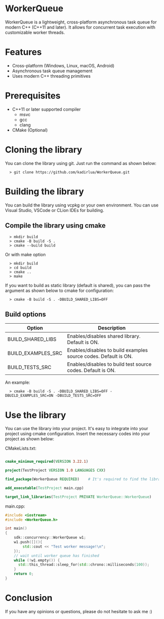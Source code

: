 # WorkerQueue
WorkerQueue is a lightweight, cross-platform asynchronous task queue for modern C++ (C++11 and later). It allows for concurrent task execution with customizable worker threads.

# Features
- Cross-platform (Windows, Linux, macOS, Android)
- Asynchronous task queue management
- Uses modern C++ threading primitives

# Prerequisites
- C++11 or later supported compiler
    - msvc
    - gcc
    - clang
- CMake (Optional)

# Cloning the library
You can clone the library using git. Just run the command as shown below:

```
  > git clone https://github.com/kadirlua/WorkerQueue.git
```

# Building the library
You can build the library using vcpkg or your own environment. You can use Visual Studio, VSCode or CLion IDEs for building.

## Compile the library using cmake
```
  > mkdir build
  > cmake -B build -S .
  > cmake --build build
```

Or with make option
```
  > mkdir build
  > cd build
  > cmake ..
  > make
```

If you want to build as static library (default is shared), you can pass the argument as shown below to cmake for configuration:
```
  > cmake -B build -S . -DBUILD_SHARED_LIBS=OFF
```

## Build options
| Option             | Description                                                     |
|--------------------|-----------------------------------------------------------------|
| BUILD_SHARED_LIBS  | Enables/disables shared library. Default is ON.                 |
| BUILD_EXAMPLES_SRC | Enables/disables to build examples source codes. Default is ON. |
| BUILD_TESTS_SRC    | Enables/disables to build test source codes. Default is ON.     |

An example:
```
  > cmake -B build -S . -DBUILD_SHARED_LIBS=OFF -DBUILD_EXAMPLES_SRC=ON -DBUILD_TESTS_SRC=OFF
```

# Use the library
You can use the library into your project. It's easy to integrate into your project using cmake configuration. Insert the necessary codes into your project as shown below:

CMakeLists.txt:
``` cmake

cmake_minimum_required(VERSION 3.22.1)

project(TestProject VERSION 1.0 LANGUAGES CXX)

find_package(WorkerQueue REQUIRED)    # It's required to find the library

add_executable(TestProject main.cpp)

target_link_libraries(TestProject PRIVATE WorkerQueue::WorkerQueue)    # link the library if It's found
```

main.cpp:

``` cpp
#include <iostream>
#include <WorkerQueue.h>

int main()
{
    sdk::concurrency::WorkerQueue w1;
    w1.push([](){
        std::cout << "Test worker message!\n";
    });
    // wait until worker queue has finished
    while (!w1.empty()) {
      std::this_thread::sleep_for(std::chrono::milliseconds(100));
    }
    return 0;
}
```

# Conclusion
If you have any opinions or questions, please do not hesitate to ask me :)
